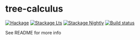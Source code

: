 # tree-calculus

[![Hackage](https://img.shields.io/hackage/v/tree-calculus.svg)](https://hackage.haskell.org/package/tree-calculus)
[![Stackage Lts](http://stackage.org/package/tree-calculus/badge/lts)](http://stackage.org/lts/package/tree-calculus)
[![Stackage Nightly](http://stackage.org/package/tree-calculus/badge/nightly)](http://stackage.org/nightly/package/tree-calculus)
[![Build status](https://secure.travis-ci.org/etorreborre/tree-calculus.svg)](https://travis-ci.org/etorreborre/tree-calculus)

See README for more info